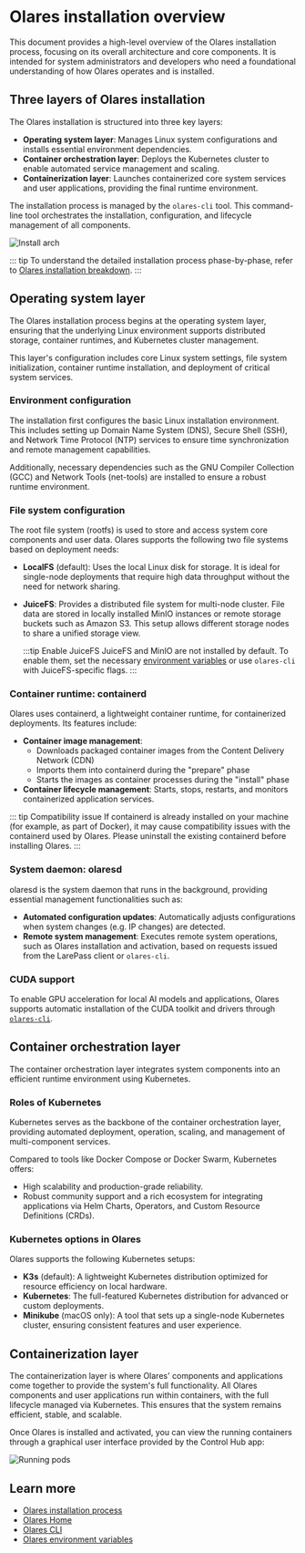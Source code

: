 # Olares installation overview

This document provides a high-level overview of the Olares installation process, focusing on its overall architecture and core components. It is intended for system administrators and developers who need a foundational understanding of how Olares operates and is installed.

## Three layers of Olares installation
The Olares installation is structured into three key layers:

- **Operating system layer**: Manages Linux system configurations and installs essential environment dependencies.
- **Container orchestration layer**: Deploys the Kubernetes cluster to enable automated service management and scaling.
- **Containerization layer**: Launches containerized core system services and user applications, providing the final runtime environment.

The installation process is managed by the `olares-cli` tool. This command-line tool orchestrates the installation, configuration, and lifecycle management of all components.

![Install arch](/images/developer/install/olares-install.png)

::: tip
To understand the detailed installation process phase-by-phase, refer to [Olares installation breakdown](installation-process.md).
:::

## Operating system layer
The Olares installation process begins at the operating system layer, ensuring that the underlying Linux environment supports distributed storage, container runtimes, and Kubernetes cluster management.

This layer's configuration includes core Linux system settings, file system initialization, container runtime installation, and deployment of critical system services.

### Environment configuration

The installation first configures the basic Linux installation environment. This includes setting up Domain Name System (DNS), Secure Shell (SSH), and Network Time Protocol (NTP) services to ensure time synchronization and remote management capabilities.

Additionally, necessary dependencies such as the GNU Compiler Collection (GCC) and Network Tools (net-tools) are installed to ensure a robust runtime environment.

### File system configuration

The root file system (rootfs) is used to store and access system core components and user data. Olares supports the following two file systems based on deployment needs:

- **LocalFS** (default): Uses the local Linux disk for storage. It is ideal for single-node deployments that require high data throughput without the need for network sharing.

- **JuiceFS**: Provides a distributed file system for multi-node cluster. File data are stored in locally installed MinIO instances or remote storage buckets such as Amazon S3. This setup allows different storage nodes to share a unified storage view.

  :::tip Enable JuiceFS
  JuiceFS and MinIO are not installed by default. To enable them, set the necessary [environment variables](environment-variables.md#juicefs) or use `olares-cli` with JuiceFS-specific flags.
  :::

### Container runtime: containerd
Olares uses containerd, a lightweight container runtime, for containerized deployments. Its features include:
- **Container image management**:
    - Downloads packaged container images from the Content Delivery Network (CDN)
    - Imports them into containerd during the "prepare" phase
    - Starts the images as container processes during the "install" phase
- **Container lifecycle management**: Starts, stops, restarts, and monitors containerized application services.

::: tip Compatibility issue
If containerd is already installed on your machine (for example, as part of Docker), it may cause compatibility issues with the containerd used by Olares. Please uninstall the existing containerd before installing Olares.
:::

### System daemon: olaresd

olaresd is the system daemon that runs in the background, providing essential management functionalities such as:
- **Automated configuration updates**: Automatically adjusts configurations when system changes (e.g. IP changes) are detected.
- **Remote system management**: Executes remote system operations, such as Olares installation and activation, based on requests issued from the LarePass client or `olares-cli`.

### CUDA support
To enable GPU acceleration for local AI models and applications, Olares supports automatic installation of the CUDA toolkit and drivers through [`olares-cli`](./cli/gpu.md). 

## Container orchestration layer
The container orchestration layer integrates system components into an efficient runtime environment using Kubernetes.

### Roles of Kubernetes
Kubernetes serves as the backbone of the container orchestration layer, providing automated deployment, operation, scaling, and management of multi-component services.

Compared to tools like Docker Compose or Docker Swarm, Kubernetes offers:
- High scalability and production-grade reliability.
- Robust community support and a rich ecosystem for integrating applications via Helm Charts, Operators, and Custom Resource Definitions (CRDs).

### Kubernetes options in Olares
Olares supports the following Kubernetes setups:
- **K3s** (default): A lightweight Kubernetes distribution optimized for resource efficiency on local hardware.
- **Kubernetes**: The full-featured Kubernetes distribution for advanced or custom deployments.
- **Minikube** (macOS only): A tool that sets up a single-node Kubernetes cluster, ensuring consistent features and user experience.

## Containerization layer

The containerization layer is where Olares' components and applications come together to provide the system's full functionality. All Olares components and user applications run within containers, with the full lifecycle managed via Kubernetes. This ensures that the system remains efficient, stable, and scalable.

Once Olares is installed and activated, you can view the running containers through a graphical user interface provided by the Control Hub app:

![Running pods](/images/developer/install/running-pods.png)


## Learn more

- [Olares installation process](installation-process.md)
- [Olares Home](olares-home.md)
- [Olares CLI](../install/cli/olares-cli.md)
- [Olares environment variables](environment-variables.md)
